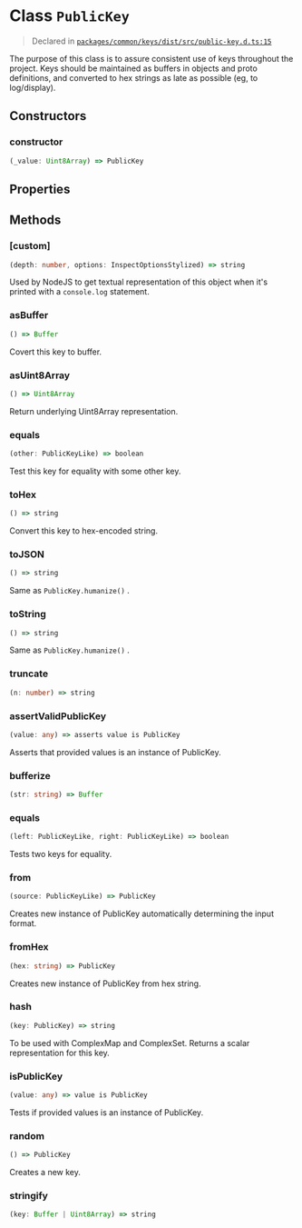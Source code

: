 # Class `PublicKey`
> Declared in [`packages/common/keys/dist/src/public-key.d.ts:15`]()


The purpose of this class is to assure consistent use of keys throughout the project.
Keys should be maintained as buffers in objects and proto definitions, and converted to hex
strings as late as possible (eg, to log/display).

## Constructors
### constructor
```ts
(_value: Uint8Array) => PublicKey
```

## Properties


## Methods
### [custom]
```ts
(depth: number, options: InspectOptionsStylized) => string
```
Used by NodeJS to get textual representation of this object when it's printed with a  `console.log`  statement.
### asBuffer
```ts
() => Buffer
```
Covert this key to buffer.
### asUint8Array
```ts
() => Uint8Array
```
Return underlying Uint8Array representation.
### equals
```ts
(other: PublicKeyLike) => boolean
```
Test this key for equality with some other key.
### toHex
```ts
() => string
```
Convert this key to hex-encoded string.
### toJSON
```ts
() => string
```
Same as  `PublicKey.humanize()` .
### toString
```ts
() => string
```
Same as  `PublicKey.humanize()` .
### truncate
```ts
(n: number) => string
```
### assertValidPublicKey
```ts
(value: any) => asserts value is PublicKey
```
Asserts that provided values is an instance of PublicKey.
### bufferize
```ts
(str: string) => Buffer
```
### equals
```ts
(left: PublicKeyLike, right: PublicKeyLike) => boolean
```
Tests two keys for equality.
### from
```ts
(source: PublicKeyLike) => PublicKey
```
Creates new instance of PublicKey automatically determining the input format.
### fromHex
```ts
(hex: string) => PublicKey
```
Creates new instance of PublicKey from hex string.
### hash
```ts
(key: PublicKey) => string
```
To be used with ComplexMap and ComplexSet.
Returns a scalar representation for this key.
### isPublicKey
```ts
(value: any) => value is PublicKey
```
Tests if provided values is an instance of PublicKey.
### random
```ts
() => PublicKey
```
Creates a new key.
### stringify
```ts
(key: Buffer | Uint8Array) => string
```